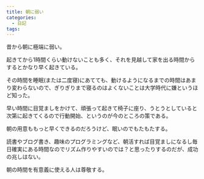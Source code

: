 ```yaml
---
title: 朝に弱い
categories:
  - 日記
tags:
---
```


昔から朝に極端に弱い。

起きてから1時間くらい動けないことも多く、それを見越して家を出る時間からするとかなり早く起きている。

その時間を睡眠(または二度寝)にあてても、動けるようになるまでの時間はあまり変わらないので、ぎりぎりまで寝るのはよくないことは大学時代に嫌というほど知った。

早い時間に目覚ましをかけて、頑張って起きて椅子に座り、うとうとしていると次第に起きてくるので行動開始、というのが今のところの策である。

朝の用意ももっと早くできるのだろうけど、眠いのでもたもたする。

読書やブログ書き、趣味のプログラミングなど、朝活すれば目覚ましになるし毎日確実にある時間なのでリズム作りやすいのでは？と思ったりするのだが、成功の兆しはない。

朝の時間を有意義に使える人は尊敬する。
